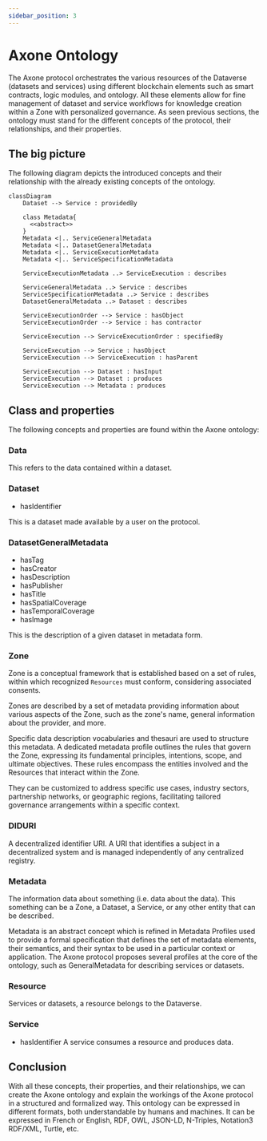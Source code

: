 ```yaml
---
sidebar_position: 3
---
```


# Axone Ontology

The Axone protocol orchestrates the various resources of the Dataverse (datasets and services) using different blockchain elements such as smart contracts, logic modules, and ontology. All these elements allow for fine management of dataset and service workflows for knowledge creation within a Zone with personalized governance. As seen previous sections, the ontology must stand for the different concepts of the protocol, their relationships, and their properties.

## The big picture

The following diagram depicts the introduced concepts and their relationship with the already existing concepts of the ontology.

```mermaid
classDiagram
    Dataset --> Service : providedBy

    class Metadata{
      <<abstract>>
    }
    Metadata <|.. ServiceGeneralMetadata
    Metadata <|.. DatasetGeneralMetadata
    Metadata <|.. ServiceExecutionMetadata
    Metadata <|.. ServiceSpecificationMetadata

    ServiceExecutionMetadata ..> ServiceExecution : describes

    ServiceGeneralMetadata ..> Service : describes
    ServiceSpecificationMetadata ..> Service : describes
    DatasetGeneralMetadata ..> Dataset : describes

    ServiceExecutionOrder --> Service : hasObject
    ServiceExecutionOrder --> Service : has contractor

    ServiceExecution --> ServiceExecutionOrder : specifiedBy

    ServiceExecution --> Service : hasObject
    ServiceExecution --> ServiceExecution : hasParent

    ServiceExecution --> Dataset : hasInput
    ServiceExecution --> Dataset : produces
    ServiceExecution --> Metadata : produces
```

## Class and properties

The following concepts and properties are found within the Axone ontology:

### Data

 This refers to the data contained within a dataset.

### Dataset

- hasIdentifier

This is a dataset made available by a user on the protocol.

### DatasetGeneralMetadata

- hasTag
- hasCreator
- hasDescription
- hasPublisher
- hasTitle
- hasSpatialCoverage
- hasTemporalCoverage
- hasImage

This is the description of a given dataset in metadata form.

### Zone

Zone is a conceptual framework that is established based on a set of rules, within which recognized `Resources` must conform, considering associated consents.
  
Zones are described by a set of metadata providing information about various aspects of the Zone, such as the zone's name, general information about the provider, and more.

Specific data description vocabularies and thesauri are used to structure this metadata. A dedicated metadata profile outlines the rules that govern the Zone, expressing its fundamental principles, intentions, scope, and ultimate objectives. These rules encompass the entities involved and the Resources that interact within the Zone.

They can be customized to address specific use cases, industry sectors, partnership networks, or geographic regions, facilitating tailored governance arrangements within a specific context.

### DIDURI

A decentralized identifier URI. A URI that identifies a subject in a decentralized system and is managed independently of any centralized registry.

### Metadata

The information data about something (i.e. data about the data). This something can be a Zone, a Dataset, a Service, or any other entity that can be described.

Metadata is an abstract concept which is refined in Metadata Profiles used to provide a formal specification that defines the set of metadata elements, their semantics, and their syntax to be used in a particular context or application. The Axone protocol proposes several profiles at the core of the ontology, such as GeneralMetadata for describing services or datasets.

### Resource

Services or datasets, a resource belongs to the Dataverse.

### Service

- hasIdentifier
A service consumes a resource and produces data.

## Conclusion

With all these concepts, their properties, and their relationships, we can create the Axone ontology and explain the workings of the Axone protocol in a structured and formalized way. This ontology can be expressed in different formats, both understandable by humans and machines. It can be expressed in French or English, RDF, OWL, JSON-LD, N-Triples, Notation3 RDF/XML, Turtle, etc.
